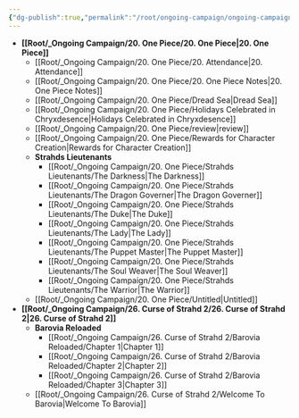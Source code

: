 ```yaml
---
{"dg-publish":true,"permalink":"/root/ongoing-campaign/ongoing-campaign/"}
---
```



- **[[Root/_Ongoing Campaign/20. One Piece/20. One Piece\|20. One Piece]]**
	- [[Root/_Ongoing Campaign/20. One Piece/20. Attendance\|20. Attendance]]
	- [[Root/_Ongoing Campaign/20. One Piece/20. One Piece Notes\|20. One Piece Notes]]
	- [[Root/_Ongoing Campaign/20. One Piece/Dread Sea\|Dread Sea]]
	- [[Root/_Ongoing Campaign/20. One Piece/Holidays Celebrated in Chryxdesence\|Holidays Celebrated in Chryxdesence]]
	- [[Root/_Ongoing Campaign/20. One Piece/review\|review]]
	- [[Root/_Ongoing Campaign/20. One Piece/Rewards for Character Creation\|Rewards for Character Creation]]
	- **Strahds Lieutenants**
		- [[Root/_Ongoing Campaign/20. One Piece/Strahds Lieutenants/The Darkness\|The Darkness]]
		- [[Root/_Ongoing Campaign/20. One Piece/Strahds Lieutenants/The Dragon Governer\|The Dragon Governer]]
		- [[Root/_Ongoing Campaign/20. One Piece/Strahds Lieutenants/The Duke\|The Duke]]
		- [[Root/_Ongoing Campaign/20. One Piece/Strahds Lieutenants/The Lady\|The Lady]]
		- [[Root/_Ongoing Campaign/20. One Piece/Strahds Lieutenants/The Puppet Master\|The Puppet Master]]
		- [[Root/_Ongoing Campaign/20. One Piece/Strahds Lieutenants/The Soul Weaver\|The Soul Weaver]]
		- [[Root/_Ongoing Campaign/20. One Piece/Strahds Lieutenants/The Warrior\|The Warrior]]
	- [[Root/_Ongoing Campaign/20. One Piece/Untitled\|Untitled]]
- **[[Root/_Ongoing Campaign/26. Curse of Strahd 2/26. Curse of Strahd 2\|26. Curse of Strahd 2]]**
	- **Barovia Reloaded**
		- [[Root/_Ongoing Campaign/26. Curse of Strahd 2/Barovia Reloaded/Chapter 1\|Chapter 1]]
		- [[Root/_Ongoing Campaign/26. Curse of Strahd 2/Barovia Reloaded/Chapter 2\|Chapter 2]]
		- [[Root/_Ongoing Campaign/26. Curse of Strahd 2/Barovia Reloaded/Chapter 3\|Chapter 3]]
	- [[Root/_Ongoing Campaign/26. Curse of Strahd 2/Welcome To Barovia\|Welcome To Barovia]]


